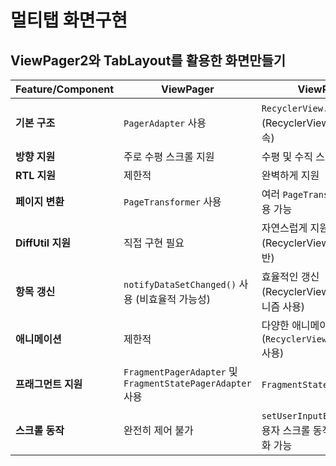 
# 멀티탭 화면구현
## ViewPager2와 TabLayout를 활용한 화면만들기




| Feature/Component   | ViewPager                                   | ViewPager2                                                                 |
|---------------------|---------------------------------------------|----------------------------------------------------------------------------|
| **기본 구조**           | `PagerAdapter` 사용                          | `RecyclerView.Adapter` 사용 (RecyclerView의 모든 기능 상속)                 |
| **방향 지원**          | 주로 수평 스크롤 지원                          | 수평 및 수직 스크롤 지원                                                      |
| **RTL 지원**           | 제한적                                       | 완벽하게 지원                                                                |
| **페이지 변환**         | `PageTransformer` 사용                        | 여러 `PageTransformer` 동시 사용 가능                                           |
| **DiffUtil 지원**       | 직접 구현 필요                                | 자연스럽게 지원 (RecyclerView.Adapter 기반)                                      |
| **항목 갱신**          | `notifyDataSetChanged()` 사용 (비효율적 가능성) | 효율적인 갱신 (RecyclerView.Adapter 메커니즘 사용)                               |
| **애니메이션**          | 제한적                                       | 다양한 애니메이션 (`RecyclerView.ItemAnimator` 사용)                             |
| **프래그먼트 지원**      | `FragmentPagerAdapter` 및 `FragmentStatePagerAdapter` 사용 | `FragmentStateAdapter` 사용                                                    |
| **스크롤 동작**         | 완전히 제어 불가                               | `setUserInputEnabled()`로 사용자 스크롤 동작 활성화/비활성화 가능                |


